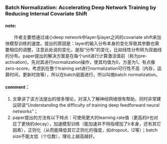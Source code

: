 ### Batch Normalization: Accelerating Deep Network Training by Reducing Internal Covariate Shift

#### note:
&emsp;&emsp;作者主要想通过减小deep network中layer与layer之间的covariate shift来加快模型训练的速度。提出的原因是：layer的输入分布本身的变化导致其参数也需要相应的调整，注意此处说的变化，是指“分布”的变化，比如线性分布转为双曲线的分布。paper提出的解决方案是在每个unit进行计算激活值前（称为pre-activation)，先对其进行normalization操作，使其均值为0，方差为1，有点像zero-score，考虑到在整个training set进行normalization可行性不高（内存，运算时间，更新时效等），所以在batch层面进行，所以叫做batch normalization。

#### comment：
  1. 文章讲了该方法提出的很多理论，对深入了解神经网络很有帮助，同时非常建议研读“Understanding the difficulty of training deep feedforward neural networks”；
  2. paper提出的方法有以下特点：可使用更大的learning rate值（更高的lr也对应了更快的decay），加速模型训练（能加速并不特指增加了lr本身，还有其它因素），正则化（从而能降低其它正则化的强度，如dropout，l2等）；batch size不能太低（个位数），理论上越高越好。
